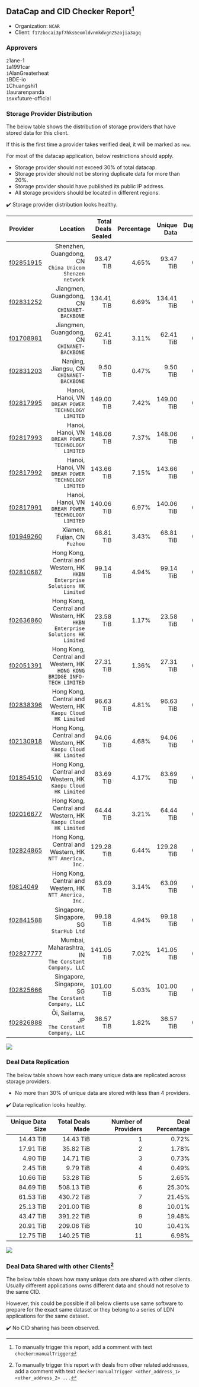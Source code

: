 ## DataCap and CID Checker Report[^1]
 - Organization: `NCAR`
 - Client: `f17zbocai3pf7hks6eomldvnmkdvgn25zojia3agq`
### Approvers
`2`1ane-1<br/>`1`a1991car<br/>`1`AlanGreaterheat<br/>`1`BDE-io<br/>`1`Chuangshi1<br/>`1`laurarenpanda<br/>`1`sxxfuture-official


### Storage Provider Distribution
The below table shows the distribution of storage providers that have stored data for this client.

If this is the first time a provider takes verified deal, it will be marked as `new`.

For most of the datacap application, below restrictions should apply.
 - Storage provider should not exceed 30% of total datacap.
 - Storage provider should not be storing duplicate data for more than 20%.
 - Storage provider should have published its public IP address.
 - All storage providers should be located in different regions.

✔️ Storage provider distribution looks healthy.

| Provider                                              |                                                                      Location | Total Deals Sealed | Percentage | Unique Data | Duplicate Deals |
| :---------------------------------------------------- | ----------------------------------------------------------------------------: | -----------------: | ---------: | ----------: | --------------: |
| [f02851915](https://filfox.info/en/address/f02851915) |                    Shenzhen, Guangdong, CN<br/>`China Unicom Shenzen network` |          93.47 TiB |      4.65% |   93.47 TiB |           0.00% |
| [f02831252](https://filfox.info/en/address/f02831252) |                               Jiangmen, Guangdong, CN<br/>`CHINANET-BACKBONE` |         134.41 TiB |      6.69% |  134.41 TiB |           0.00% |
| [f01708981](https://filfox.info/en/address/f01708981) |                               Jiangmen, Guangdong, CN<br/>`CHINANET-BACKBONE` |          62.41 TiB |      3.11% |   62.41 TiB |           0.00% |
| [f02831203](https://filfox.info/en/address/f02831203) |                                  Nanjing, Jiangsu, CN<br/>`CHINANET-BACKBONE` |           9.50 TiB |      0.47% |    9.50 TiB |           0.00% |
| [f02817995](https://filfox.info/en/address/f02817995) |                         Hanoi, Hanoi, VN<br/>`DREAM POWER TECHNOLOGY LIMITED` |         149.00 TiB |      7.42% |  149.00 TiB |           0.00% |
| [f02817993](https://filfox.info/en/address/f02817993) |                         Hanoi, Hanoi, VN<br/>`DREAM POWER TECHNOLOGY LIMITED` |         148.06 TiB |      7.37% |  148.06 TiB |           0.00% |
| [f02817992](https://filfox.info/en/address/f02817992) |                         Hanoi, Hanoi, VN<br/>`DREAM POWER TECHNOLOGY LIMITED` |         143.66 TiB |      7.15% |  143.66 TiB |           0.00% |
| [f02817991](https://filfox.info/en/address/f02817991) |                         Hanoi, Hanoi, VN<br/>`DREAM POWER TECHNOLOGY LIMITED` |         140.06 TiB |      6.97% |  140.06 TiB |           0.00% |
| [f01949260](https://filfox.info/en/address/f01949260) |                                               Xiamen, Fujian, CN<br/>`Fuzhou` |          68.81 TiB |      3.43% |   68.81 TiB |           0.00% |
| [f02810687](https://filfox.info/en/address/f02810687) | Hong Kong, Central and Western, HK<br/>`HKBN Enterprise Solutions HK Limited` |          99.14 TiB |      4.94% |   99.14 TiB |           0.00% |
| [f02636860](https://filfox.info/en/address/f02636860) | Hong Kong, Central and Western, HK<br/>`HKBN Enterprise Solutions HK Limited` |          23.58 TiB |      1.17% |   23.58 TiB |           0.00% |
| [f02051391](https://filfox.info/en/address/f02051391) |   Hong Kong, Central and Western, HK<br/>`HONG KONG BRIDGE INFO-TECH LIMITED` |          27.31 TiB |      1.36% |   27.31 TiB |           0.00% |
| [f02838396](https://filfox.info/en/address/f02838396) |               Hong Kong, Central and Western, HK<br/>`Kaopu Cloud HK Limited` |          96.63 TiB |      4.81% |   96.63 TiB |           0.00% |
| [f02130918](https://filfox.info/en/address/f02130918) |               Hong Kong, Central and Western, HK<br/>`Kaopu Cloud HK Limited` |          94.06 TiB |      4.68% |   94.06 TiB |           0.00% |
| [f01854510](https://filfox.info/en/address/f01854510) |               Hong Kong, Central and Western, HK<br/>`Kaopu Cloud HK Limited` |          83.69 TiB |      4.17% |   83.69 TiB |           0.00% |
| [f02016677](https://filfox.info/en/address/f02016677) |               Hong Kong, Central and Western, HK<br/>`Kaopu Cloud HK Limited` |          64.44 TiB |      3.21% |   64.44 TiB |           0.00% |
| [f02824865](https://filfox.info/en/address/f02824865) |                    Hong Kong, Central and Western, HK<br/>`NTT America, Inc.` |         129.28 TiB |      6.44% |  129.28 TiB |           0.00% |
| [f0814049](https://filfox.info/en/address/f0814049)   |                    Hong Kong, Central and Western, HK<br/>`NTT America, Inc.` |          63.09 TiB |      3.14% |   63.09 TiB |           0.00% |
| [f02841588](https://filfox.info/en/address/f02841588) |                                    Singapore, Singapore, SG<br/>`StarHub Ltd` |          99.18 TiB |      4.94% |   99.18 TiB |           0.00% |
| [f02827777](https://filfox.info/en/address/f02827777) |                       Mumbai, Maharashtra, IN<br/>`The Constant Company, LLC` |         141.05 TiB |      7.02% |  141.05 TiB |           0.00% |
| [f02825666](https://filfox.info/en/address/f02825666) |                      Singapore, Singapore, SG<br/>`The Constant Company, LLC` |         101.00 TiB |      5.03% |  101.00 TiB |           0.00% |
| [f02826888](https://filfox.info/en/address/f02826888) |                               Ōi, Saitama, JP<br/>`The Constant Company, LLC` |          36.57 TiB |      1.82% |   36.57 TiB |           0.00% |

<img src="https://raw.githubusercontent.com/data-preservation-programs/filplus-checker-assets/main/filecoin-project/filecoin-plus-large-datasets/issues/2119/1702815519546.png"/>

### Deal Data Replication
The below table shows how each many unique data are replicated across storage providers.

- No more than 30% of unique data are stored with less than 4 providers.

✔️ Data replication looks healthy.

| Unique Data Size | Total Deals Made | Number of Providers | Deal Percentage |
| ---------------: | ---------------: | ------------------: | --------------: |
|        14.43 TiB |        14.43 TiB |                   1 |           0.72% |
|        17.91 TiB |        35.82 TiB |                   2 |           1.78% |
|         4.90 TiB |        14.71 TiB |                   3 |           0.73% |
|         2.45 TiB |         9.79 TiB |                   4 |           0.49% |
|        10.66 TiB |        53.28 TiB |                   5 |           2.65% |
|        84.69 TiB |       508.13 TiB |                   6 |          25.30% |
|        61.53 TiB |       430.72 TiB |                   7 |          21.45% |
|        25.13 TiB |       201.00 TiB |                   8 |          10.01% |
|        43.47 TiB |       391.22 TiB |                   9 |          19.48% |
|        20.91 TiB |       209.06 TiB |                  10 |          10.41% |
|        12.75 TiB |       140.25 TiB |                  11 |           6.98% |

<img src="https://raw.githubusercontent.com/data-preservation-programs/filplus-checker-assets/main/filecoin-project/filecoin-plus-large-datasets/issues/2119/1702815520273.png"/>

### Deal Data Shared with other Clients[^3]
The below table shows how many unique data are shared with other clients.
Usually different applications owns different data and should not resolve to the same CID.

However, this could be possible if all below clients use same software to prepare for the exact same dataset or they belong to a series of LDN applications for the same dataset.

✔️ No CID sharing has been observed.

[^1]: To manually trigger this report, add a comment with text `checker:manualTrigger`

[^2]: Deals from those addresses are combined into this report as they are specified with `checker:manualTrigger`

[^3]: To manually trigger this report with deals from other related addresses, add a comment with text `checker:manualTrigger <other_address_1> <other_address_2> ...`
